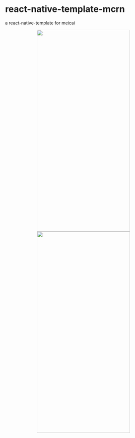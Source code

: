 # react-native-template-mcrn
a react-native-template for meicai


<div align="center">
<img align="center" width="300" height="650" src="https://raw.githubusercontent.com/meicai-fe/mcrn-ui/master/Example/capture/list.png" />
<img align="center" width="300" height="650" src="https://raw.githubusercontent.com/meicai-fe/mcrn-ui/master/Example/capture/desc.png" />
</div>
